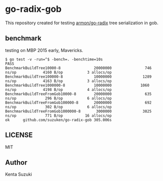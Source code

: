 # go-radix-gob

This repository created for testing [armon/go-radix](https://github.com/armon/go-radix) tree serialization in gob.

## benchmark

testing on MBP 2015 early, Mavericks.

	$ go test -v -run=^$ -bench=. -benchtime=10s
	PASS
	BenchmarkBuildTree10000-8               20000000               746 ns/op            4160 B/op           3 allocs/op
	BenchmarkBuildTree100000-8              10000000              1289 ns/op            4163 B/op           3 allocs/op
	BenchmarkBuildTree1000000-8             10000000             1060 ns/op            4198 B/op           4 allocs/op
	BenchmarkBuildTreeFromGob10000-8        20000000               635 ns/op             296 B/op           6 allocs/op
	BenchmarkBuildTreeFromGob100000-8       20000000               692 ns/op             302 B/op           6 allocs/op
	BenchmarkBuildTreeFromGob1000000-8       3000000              3825 ns/op             771 B/op          16 allocs/op
	ok      github.com/suzuken/go-radix-gob 305.006s

## LICENSE

MIT

## Author

Kenta Suzuki
